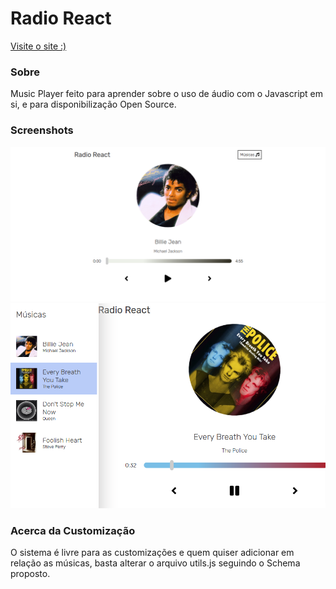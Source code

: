 # Radio React

[Visite o site :)](https://music-player-one-rho.vercel.app/)

### Sobre

Music Player feito para aprender sobre o uso de áudio com o Javascript em si, e para disponibilização Open Source.

### Screenshots

<img src="./screenshots/1.png" />
<br>
<img src="./screenshots/2.png" />

### Acerca da Customização

O sistema é livre para as customizações e quem quiser adicionar em relação as músicas, basta alterar o arquivo utils.js seguindo o Schema proposto.
